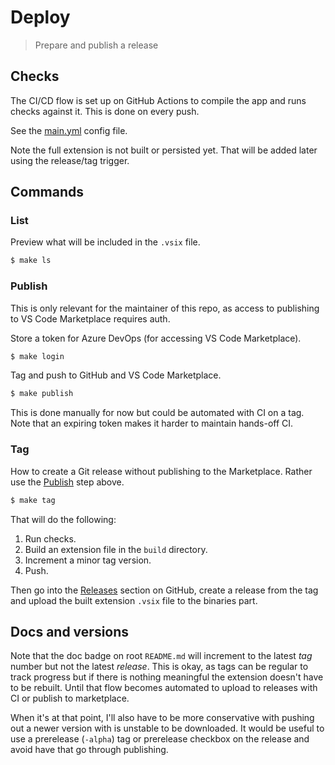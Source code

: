 # Deploy
> Prepare and publish a release


## Checks

The CI/CD flow is set up on GitHub Actions to compile the app and runs checks against it. This is done on every push.

See the [main.yml](/.github/workflows/main.yml) config file.

Note the full extension is not built or persisted yet. That will be added later using the release/tag trigger.


## Commands

### List

Preview what will be included in the `.vsix` file.

```sh
$ make ls
```

### Publish

This is only relevant for the maintainer of this repo, as access to publishing to VS Code Marketplace requires auth.

Store a token for Azure DevOps (for accessing VS Code Marketplace).

```sh
$ make login
```

Tag and push to GitHub and VS Code Marketplace.

```sh
$ make publish
```

This is done manually for now but could be automated with CI on a tag. Note that an expiring token makes it harder to maintain hands-off CI.


### Tag

How to create a Git release without publishing to the Marketplace. Rather use the [Publish](#publish) step above.

```sh
$ make tag
```

That will do the following:

1. Run checks.
2. Build an extension file in the `build` directory.
3. Increment a minor tag version.
4. Push.

Then go into the [Releases](https://github.com/MichaelCurrin/auto-commit-msg/releases) section on GitHub, create a release from the tag and upload the built extension `.vsix` file to the binaries part.


## Docs and versions

Note that the doc badge on root `README.md` will increment to the latest _tag_ number but not the latest _release_. This is okay, as tags can be regular to track progress but if there is nothing meaningful the extension doesn't have to be rebuilt. Until that flow becomes automated to upload to releases with CI or publish to marketplace.

When it's at that point, I'll also have to be more conservative with pushing out a newer version with is unstable to be downloaded. It would be useful to use a prerelease (`-alpha`) tag or prerelease checkbox on the release and avoid have that go through publishing.
